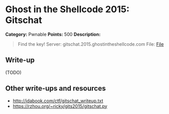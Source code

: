 # Ghost in the Shellcode 2015: Gitschat

**Category:** Pwnable
**Points:** 500
**Description:**

> Find the key!
> Server: gitschat.2015.ghostintheshellcode.com
> File: [File](gitschat-783fbb5cb543ac723a77737fce8fa953ece18b13f12d8d9e55e62fbb524b2f9f)

## Write-up

(TODO)

## Other write-ups and resources

* <http://idabook.com/ctf/gitschat_writeup.txt>
* <https://rzhou.org/~ricky/gits2015/gitschat.py>
